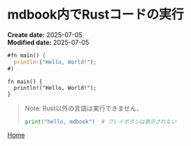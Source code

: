 # mdbook内でRustコードの実行

<div class="meta-info">

**Create date:** 2025-07-05  
**Modified date:** 2025-07-05

</div>

```rust
#fn main() {
  println!("Hello, World!");
#}
```

```rust,editable
fn main() {
  println!("Hello, World!");
}
```

> <i class="fa fa-exclamation-circle"></i>
Note: Rust以外の言語は実行できません．
> ```python
> print("hello, mdbook")  # プレイボタンは表示されない
> ```

[<i class="fa fa-arrow-left"></i> Home](./)
